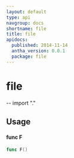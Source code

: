 ```yaml
---
layout: default
type: api
navgroup: docs
shortname: file
title: file
apidocs:
  published: 2014-11-14
  antha_version: 0.0.1
  package: file
---
```

# file
--
    import "."


## Usage

#### func  F

```go
func F()
```
